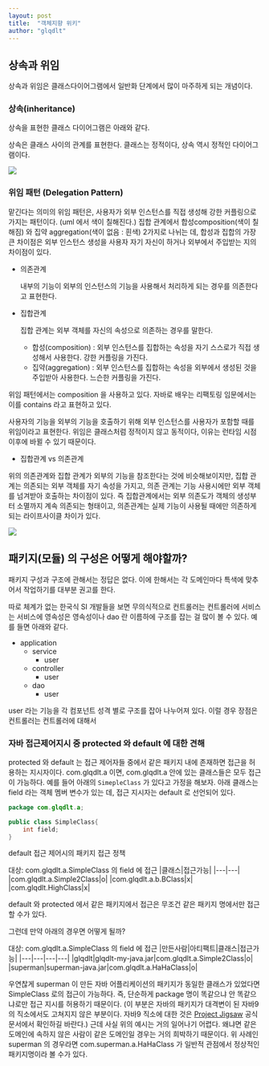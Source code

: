```yaml
---
layout: post
title:  "객체지향 위키"
author: "glqdlt"
---
```


## 상속과 위임

상속과 위임은 클래스다이어그램에서 일반화 단계에서 많이 마주하게 되는 개념이다.

### 상속(inheritance)

상속을 표현한 클래스 다이어그램은 아래와 같다.

상속은 클래스 사이의 관계를 표현한다. 클래스는 정적이다, 상속 역시 정적인 다이어그램이다.


<img src="http://www.plantuml.com/plantuml/uml/Iyv9B2vMSCpBp4tCuU9A1lDSyjEXBEV44YukYAI2JOskBbWAcGzM0000"/>

### 위임 패턴 (Delegation Pattern)

맡긴다는 의미의 위임 패턴은, 사용자가 외부 인스턴스를 직접 생성해 강한 커플링으로 가지는 패턴이다. (uml 에서 색이 칠해진다.) 집합 관계에서 합성composition(색이 칠해짐) 와 집약 aggregation(색이 없음 : 흰색) 2가지로 나뉘는 데, 합성과 집합의 가장 큰 차이점은 외부 인스턴스 생성을 사용자 자기 자신이 하거나 외부에서 주입받는 지의 차이점이 있다. 


- 의존관계

    내부의 기능이 외부의 인스턴스의 기능을 사용해서 처리하게 되는 경우를 의존한다고 표현한다.

- 집합관계

    집합 관계는 외부 객체를 자신의 속성으로 의존하는 경우를 말한다.

    - 합성(composition) : 외부 인스턴스를 집합하는 속성을 자기 스스로가 직접 생성해서 사용한다. 강한 커플링을 가진다.
    - 집약(aggregation) : 외부 인스턴스를 집합하는 속성을 외부에서 생성된 것을 주입받아 사용한다. 느슨한 커플링을 가진다.

위임 패턴에서는 composition 을 사용하고 있다. 자바로 배우는 리팩토링 임문에서는 이를 contains 라고 표현하고 있다.

사용자의 기능을 외부의 기능을 호출하기 위해 외부 인스턴스를 사용자가 포함할 때를 위임이라고 표현한다. 위임은 클래스처럼 정적이지 않고 동적이다, 이유는 런타임 시점 이후에 바뀔 수 있기 때문이다. 

- 집합관계 vs 의존관계

위의 의존관계와 집합 관계가 외부의 기능을 참조한다는 것에 비슷해보이지만, 집합 관계는 의존되는 외부 객체를 자기 속성을 가지고, 의존 관계는 기능 사용시에만 외부 객체를 넘겨받아 호출하는 차이점이 있다. 즉 집합관계에서는 외부 의존도가 객체의 생성부터 소멸까지 계속 의존되는 형태이고, 의존관계는 실제 기능이 사용될 때에만 의존하게 되는 라이프사이클 차이가 있다.

<img src="http://www.plantuml.com/plantuml/uml/Iyv9B2vM2CXCJapEAAtcKW02xSIIaiJaR0rDhbekhcIml5TcU7u-H5Qt0ABM2ge7LKirL5OF9c1T2p85h5z1IrSNPXCN0000"/>



## 패키지(모듈) 의 구성은 어떻게 해야할까?

패키지 구성과 구조에 관해서는 정답은 없다. 이에 한해서는 각 도메인마다 특색에 맞추어서 작업하기를 대부분 권고를 한다.

따로 체계가 없는 한국식 SI 개발들을 보면 무의식적으로 컨트롤러는 컨트롤러에 서비스는 서비스에 영속성은 영속성이나 dao 란 이름하에 구조를 잡는 걸 많이 볼 수 있다. 예를 들면 아래와 같다.

- application
    - service
        - user
    - controller
        - user
    - dao
        - user

user 라는 기능을 각 컴포넌트 성격 별로 구조를 잡아 나누어져 있다. 이럴 경우 장점은 컨트롤러는 컨트롤러에 대해서 

### 자바 접근제어지시 중 protected 와 default 에 대한 견해

protected 와 default 는 접근 제어자들 중에서 같은 패키지 내에 존재하면 접근을 허용하는 지시자이다. com.glqdlt.a 이면, com.glqdlt.a 안에 있는 클래스들은 모두 접근이 가능하다. 
예를 들어 아래의 ```SimepleClass``` 가 있다고 가정을 해보자. 아래 클래스는 field 라는 객체 멤버 변수가 있는 데, 접근 지시자는 default 로 선언되어 있다.

```java
package com.glqdlt.a;

public class SimpleClass{
    int field;
}

```
default 접근 제어시의 패키지 접근 정책

대상: com.glqdlt.a.SimpleClass 의 field 에 접근
|클래스|접근가능|
|---|---|
|com.glqdlt.a.Simple2Class|o|
|com.glqdlt.a.b.BClass|x|
|com.glqdlt.HighClass|x|

default 와 protected 에서 같은 패키지에서 접근은 무조건 같은 패키지 명에서만 접근할 수가 있다.

그런데 만약 아래의 경우면 어떻게 될까?

대상: com.glqdlt.a.SimpleClass 의 field 에 접근
|만든사람|아티팩트|클래스|접근가능|
|---|---|---|---|
|glqdlt|glqdlt-my-java.jar|com.glqdlt.a.Simple2Class|o|
|superman|superman-java.jar|com.glqdlt.a.HaHaClass|o|

우연찮게 superman 이 만든 자바 어플리케이션의 패키지가 동일한 클래스가 있었다면 SimpleClass 로의 접근이 가능하다. 즉, 단순하게 package 명이 똑같으냐 안 똑같으냐로만 접근 지시를 허용하기 때문이다. (이 부분은 자바의 패키지가 대격변이 된 자바9의 직소에서도 고쳐지지 않은 부분이다. 자바9 직소에 대한 것은 [Project Jigsaw](http://openjdk.java.net/projects/jigsaw/) 공식 문서에서 확인하길 바란다.) 근데 사실 위의 예시는 거의 일어나기 어렵다. 왜냐면 같은 도메인에 속하지 않은 사람이 같은 도메인일 경우는 거의 희박하기 때문이다. 위 사례인 superman 의 경우라면 com.superman.a.HaHaClass 가 일반적 관점에서 정상적인 패키지명이라 볼 수가 있다.